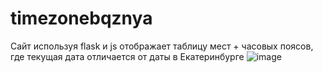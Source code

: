 # timezonebqznya
Сайт используя flask и js отображает таблицу мест + часовых поясов, где текущая дата отличается от даты в Екатеринбурге
![image](https://github.com/bqznya/timezonebqznya/assets/112616492/52d44d0d-9019-47ba-a9ca-9ce8abe719f0)

